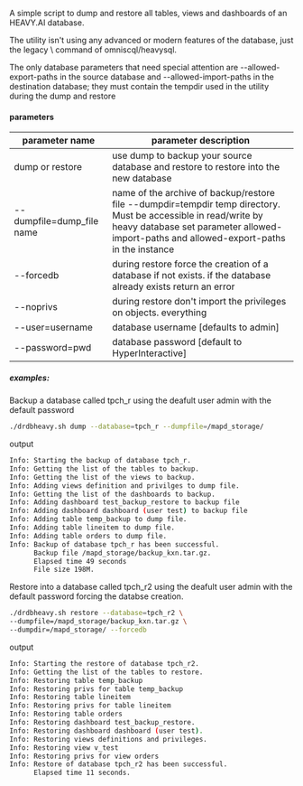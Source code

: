 A simple script to dump and restore all tables, views and dashboards 
of an HEAVY.AI database.

The utility isn't using any advanced or modern features of the database, just the legacy \ command of omniscql/heavysql.

The only database parameters that need special attention are --allowed-export-paths in the source database and --allowed-import-paths in the destination database; they must contain the tempdir used in the utility during the dump and restore 

#### parameters

|  parameter name |parameter description|
| ------------ | ------------ |
|  dump or restore | use dump to backup your source database and restore to restore into the new database   |
|  --dumpfile=dump_file name | name of the archive of backup/restore file --dumpdir=tempdir temp directory. Must be accessible in read/write by heavy database set parameter allowed-import-paths and allowed-export-paths in the instance   |
|--forcedb | during restore force the creation of a database if not exists. if the database already exists return an error |
|  --noprivs| during restore don't import the privileges on objects. everything|
| --user=username|database username [defaults to admin]  |
|--password=pwd |database password [default to HyperInteractive] |

##### examples:

Backup a database called tpch_r using the deafult user admin with the default password

```bash
./drdbheavy.sh dump --database=tpch_r --dumpfile=/mapd_storage/
```

output

```bash
Info: Starting the backup of database tpch_r.
Info: Getting the list of the tables to backup.
Info: Getting the list of the views to backup.
Info: Adding views definition and privilges to dump file.
Info: Getting the list of the dashboards to backup.
Info: Adding dashboard test_backup_restore to backup file
Info: Adding dashboard dashboard (user test) to backup file
Info: Adding table temp_backup to dump file.
Info: Adding table lineitem to dump file.
Info: Adding table orders to dump file.
Info: Backup of database tpch_r has been successful.
      Backup file /mapd_storage/backup_kxn.tar.gz.
      Elapsed time 49 seconds
      File size 198M.
```

Restore into a database called tpch_r2 using the deafult user admin with the default password forcing the databse creation.

```bash
./drdbheavy.sh restore --database=tpch_r2 \
--dumpfile=/mapd_storage/backup_kxn.tar.gz \
--dumpdir=/mapd_storage/ --forcedb
```

output

```bash
Info: Starting the restore of database tpch_r2.
Info: Getting the list of the tables to restore.
Info: Restoring table temp_backup
Info: Restoring privs for table temp_backup
Info: Restoring table lineitem
Info: Restoring privs for table lineitem
Info: Restoring table orders
Info: Restoring dashboard test_backup_restore.
Info: Restoring dashboard dashboard (user test).
Info: Restoring views definitions and privileges.
Info: Restoring view v_test
Info: Restoring privs for view orders
Info: Restore of database tpch_r2 has been successful.
      Elapsed time 11 seconds.
```
